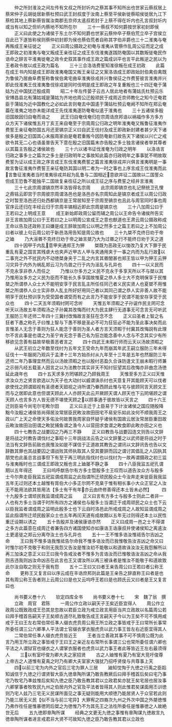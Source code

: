 <!-- { "loadSidebar": true } -->
　　仲之所封淮汝之间左传有文叔之所封圻内之蔡其事不知所出也世家云蔡叔居上蔡宋仲子云胡徙居新蔡杜预曰武王封叔度于汝南上蔡至平侯新徙蔡昭侯徙居九江下蔡检其地上蔡新蔡皆属汝南郡去京师太逺叔若封于上蔡不得在圻内也孔言叔封圻内或当有以知之但圻内蔡地不知所在尔
　　三十一蔡叔不知何爵按世家初封即侯
　　正义曰此使之为诸侯于东土尔不知何爵也世家云蔡仲卒子蔡伯荒立卒子宫侯立自此已下遂皆称侯则蔡仲初封即为侯也蔡伯荒者自称其字伯非爵也三十二淮夷与奄再叛成王亲征徙之
　　正义曰周公摄政之初奄与淮夷从管蔡作乱周公征而定之成王即政之初淮夷与奄又叛成王亲徃征之成王东伐淮夷遂践防奄国以其数叛徙奄民作诰命之辞言平淮夷徙奄之政令史叙其事作成王政之篇成训平也言平此叛逆之民以为王者政令故以成王政为篇名
　　三十三合洛诰费誓知淮徐叛在成王初政
　　此篇在成王书内知是成王即政淮夷奄国又叛王亲征之又案洛诰成王即政始封伯禽伯禽既为鲁侯乃居曲阜费誓称鲁侯伯禽宅曲阜淮夷徐戎并兴鲁侯征之作费誓彼言淮夷并兴即此伐淮夷王伐淮夷鲁伐徐戎是同时伐明是成王即政之年复重叛也三十四迁奄于蒲姑为近中国犹迁殷成周
　　昭二十年左传晏子云古人居此地者有蒲姑氏杜预云乐安博昌县北有蒲姑城是蒲姑为齐地也周公迁殷顽民于成周近京师教化之知今迁奄君臣于蒲姑为近中国教化之必如此言则奄去中国逺于蒲姑杜预云奄阙不知所在郑云奄葢在淮夷之地亦未能详成王先伐淮夷遂防奄奄似逺于淮夷也
　　三十五诸侯多殷旧国故因归自奄而诰之
　　武王归自奄伐奄归在宗周诰庶邦诰以祸福作多方多方众方天下诸侯惟五月丁亥王来自奄至于宗周周公归政之明年淮夷奄又叛鲁征淮夷作费誓王亲征奄防国五月还至镐京正义曰自武王伐纣及成王即政新封建者甚少天下诸侯多是殷之旧国其心未服周家由是奄君重叛今因防奄新归故告天下诸侯以兴亡之戒欲令其无二心也语虽普告天下意在殷之旧国篇末亦告殷之多士独言诸侯者举其尊者以其篇主告殷之诸侯故也
　　三十六以诸书证伐淮奄为归政之明年
　　以洛诰言归政之事多士之篇次之多士是归政明年之事故知此篇亦归政明年之事事犹不明故取费誓为证以成王政之序言成王东伐淮夷费誓之篇言淮夷徐戎并兴俱言淮夷明是一事故言鲁征淮夷作费誓王亲征奄防其国以明二者为一时之事也上序言成王伐淮夷而此言鲁征淮夷者当时淮夷徐戎并起为乱鲁与二国相近意欲并征二国故以二国誓众但成王恐鲁不能独平二国故复亲徃征之所以成王征之序与费誓之经并言淮夷
　　三十七此宗周谓镐京然丰洛皆得名宗周
　　此宗周即镐京也礼记祭统卫孔悝之鼎铭云即宫于宗周彼宗周谓洛邑也是洛邑亦名宗周知此是镐京者成王以周公归政之时暂至洛邑还归处西都镐京是王常居知至于宗周至镐京也且此与周官同时事也周官序云还归在丰经云归于宗周丰镐相近即此宗周是镐京也
　　三十八加周公曰于王若曰之上明成王意
　　成王新始即政周公留而辅之周公以王命告令诸侯所告实非王言故加周公曰于王若曰之上以明周公宣成王之意也猷道也王肃云周公摄政称成王命以告及还政称王曰嫌是成王辞故加周公以明之然多士之篇王若曰之上不加周公曰者以彼上句云周公初于新邑洛用告知是周公故也
　　三十九桀不克终日劝于帝之廸
　　乃大滛昬不克终日劝于帝之廸言桀乃大为过昬之行不能终日劝于天之道
　　四十因甲于内乱意甲夹通郑王为狎
　　桀既为恶政无以悛改乃复大下罪于民重乱有夏之国言其残虐大也夹声近甲古人甲与夹通用夹于一事之内而为乱行故以二事充之外不扰民内不动徳桀身夹于二乱之内言其昬闇甚也郑王皆以甲为狎王云狎习灾异于内外为祸乱郑云习为鸟兽之行于内为滛乱与孔异也
　　四十一以义民而不克永享非恭人而任之
　　乃惟以尔多方之义民不克永于多享天所以不与桀以其乃惟用汝多方之义民为臣而不能长久多享国故惟夏之恭人多士大不克明保享于民惟桀之所谓恭人众士大不能明安享于民言乱主所任任同己者义民实贤人也夏桀不用惟桀之所谓恭人众士实非恭人乱主所好好用同己者以其同己谓之恭人实非善人故不能明享于民杜预训享为受受国者谓受而有之此言乃不能安享于民谓不能安存享受于民众也
　　四十二天五年须暇纣罔可念听
　　天惟五年须暇之子孙诞作民主罔可念听天以汤故五年须暇汤之子孙冀其改悔而纣大为民主肆行无道事无可念言无可听武王服防三年还师二年四十三冀纣改悔故言圣狂在念不念
　　正义曰圣者上智之名狂者下愚之称孔子曰惟上智与下愚不移是圣必不可为狂狂必不能为圣此事决矣而此言惟圣人无念于善则为狂人能念于善则为圣人者方言天须暇于纣冀其改悔説有此理尔不言此事是也谓之为圣宁肯无念于善己名为狂岂能念善中人念与不念其实少有所移欲见念善有益故举极善恶者言之
　　四十四武王未暇行师而云天以汤故须暇之
　　从武王初立之年数至伐纣为五年文王受命九年而崩其年武王嗣立服防三年未得征伐十一年服阕乃观兵于孟津十三年方始杀纣从九年至十三年是五年也然服防三年还师二年乃事理宜然而云以汤故须暇之也以殷纣恶盈久合诛防逢文王崩未暇行师兼之示弱凡经五载圣人因言之以为法教尔其实非天不知纣狂望其后改悔亦非曲念汤徳延此歳年也
　　四十五天求多方罔堪顾之乃顾我周王
　　天惟至多方正义曰天惟求汝众方之贤言欲选以为天子也大动纣以威谓诛杀纣也天意复开其能顾天可以伐者欲使伐之顾谓廻视有圣德者天廻视之诗所谓乃眷西顾此惟与宅与彼顾同言天顾文王而与之居即此意也但谓天顾此人人亦顾天此云开厥顾天谓人顾天也下云罔堪顾之谓天顾人也言多方人皆无德不堪使天顾之以顾事通于彼故皆以天言之
　　四十六王迁则臣易今尚宅尔宅畋尔田
　　正义曰主迁于上臣易于下计汝诸侯之国应随殷降黜今汝殷之诸侯皆尚得居汝常居臣民畋汝故田田宅不易安乐如此汝何不顺我周王之政以广上天之命使天多佑汝何故畏我周家自怀疑乎诸侯有国故云居汝常居臣重田故云畋汝故田治田谓之畋犹捕鱼谓之渔今人以营田求食谓之畋食即此畋亦田之义也
　　四十七教告之战要囚之乃再三不静
　　正义曰教告与战要囚连文则告以文辞是将战之时教告谓伐纣之事昭十三年説战法云告之以文辞董之以武师是将战之时于法当有文辞告前敌也我惟汝如是不谋信于正道故其教告之谓讯以文辞讯告也告以文辞数其罪也其战要囚之谓战败其师执取其人受其要辞而囚之谓讨其倡乱之人囚执其朋党也此虽总言战事但下有至于再三明此指伐纣也以伐纣为一故再谓摄政之初三监与淮夷叛时也三谓成王即政又叛也言上廸屡不静之事
　　四十八臣我监五祀孔谓期以五年得还
　　王曰呜呼猷告尔有方多士暨殷多士王叹而以道告汝众方与殷多士今尔奔走臣我监五祀监谓成周监之此指谓所迁顽民殷众士今汝奔走来徙臣我我监五年无过则还本土越惟有胥伯大小多正尔罔不克臬于惟有相长事小大众正官之人汝无不能用法欲其皆用法【多士有干有年亦云由终修善得还本土皆未必然】
　　四十九殷多士谓顽民我监谓成周之监
　　正义曰言有方多士与殷多士则此二者非一人也有方多士当谓于时所有四方之诸侯也与殷多士当谓迁于成周顽民之众士也下云以臣我监者谓成周之监明此殷多士也下云自时洛邑此所戒成周之人故知监谓成周之监此指谓所迁顽民殷家众士也五年再闰天道有成故期以五年无过则得还本土以民性重迁设期以诱之
　　五十告殷并及诸侯康诰亦然
　　正义曰成周一邑之士不得谓之多方此葢意在成周迁者兼告四方诸国使知亦如康诰王诰康叔并使诸侯知之离逺汝土更逺徙之郑云分离夺汝土也与孔异也
　　五十一王不惟多诰汝惟祗告尔吉凶之命
　　王曰我不惟多诰我惟祗告尔命我不惟多诰汝而已我惟敬告汝吉凶之命又曰时惟尔初不克敬于和则无我怨又告汝是惟汝初不能敬以和道故诛汝汝无我怨解所以再三加诛之意正义曰王曰我今告戒汝者不惟多为言诰汝而已惟敬诰汝吉凶之命从我则吉违我则凶汝命凶吉在此言也王又谓汝所以再三被诛者是惟汝不能敬于和道故致此尔汝自取之则无于我有怨
　　五十二王曰又曰者王亲告周公曰王若曰者公称王命
　　更称王又复言曰以序云成在丰诰庶邦则此篇是王亲告之辞直称王曰者是也其有周公称王告者则上云周公曰是也又云呜呼王若曰是也顾氏云又曰者是王又复言曰也













　　尚书要义巻十六
　　钦定四库全书
　　尚书要义巻十七
　　宋　魏了翁　撰
　　立政　周官　君陈
　　一周公作立政以嗣天子王矣近臣宜得人
　　周公作立政周公既致政成王恐其怠忽故以君臣立政为戒立政言用臣当共立政故以名篇周公若曰拜手稽首告嗣天子王矣顺古道尽礼致敬告成王言嗣天子今以为王矣不可不慎用咸戒于王曰王左右常伯常任凖人缀衣虎贲周公用王所立政之事皆戒于王曰常所长事常所委任谓三公六卿凖人平法谓士官缀衣掌衣服虎贲以武力事王皆左右近臣宜得其人
　　二常伯常任凖人缀衣虎贲皆近王
　　王者当立善政其事不可不慎周公既为此言乃用王所立政之事皆戒于王曰王之亲近左右常所长事谓三公也常所委任谓六卿也平法之人谓狱官也缀衣之人谓掌衣服者也虎贲以武力事王者此等皆近王左右最须得人
　　三以有室吁俊为卿大夫之家招贤
　　古之人廸惟有夏乃有室大竞吁俊尊上帝古之人道惟有夏禹之时乃有卿大夫室家大强犹乃招呼贤俊与共尊事上天
　　四以前三宅为内外之官后三宅为罪人三居
　　廸知忱恂于九徳之行禹之臣蹈知诚信于九徳之行谓贤智大臣九徳臯陶所谋乃敢告教厥后曰拜手稽首后矣曰宅乃事宅乃牧宅乃凖兹惟后矣知九徳之臣乃敢告教其君以立政君矣亦犹王矣宅居也居汝事六卿掌事者牧牧民九州之伯居内外之官及平法者皆得其人则此惟君矣谋面用丕训徳则乃宅人兹乃三宅无义民谋所面见之事无疑则能用大顺徳乃能居贤人于众官若此则乃能三居无义民【似不当与前三宅异】大罪宥之四裔次九州之外次中国之外桀徳惟乃弗作徃任是惟暴徳罔后桀之为徳惟乃不为其先王之法徃所委任是惟暴徳之人故絶世无后
　　五九徳即臯陶所谋
　　经典之文更无九徳之事惟有臯陶谋九徳故言九徳臯陶所谋者进言戒君非大贤不可故知九徳之臣乃敢告教其君以立政也
